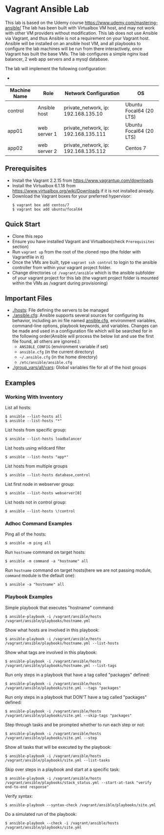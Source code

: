 # Vagrant Ansible Lab

This lab is based on the Udemy course https://www.udemy.com/mastering-ansible/
The lab has been built with Virtualbox VM host, and may not work with other VM providers without modification.
This lab does not use Ansible via Vagrant, and thus Ansible is not a requirement on your Vagrant host. Ansible will be installed on an ansible host VM, and all playbooks to configure the lab machines will be run from there interactively, once Vagrant has built the base VMs. The lab configures a simple nginx load balancer, 2 web app servers and a mysql database.

The lab will implement the following configuration:

-
| Machine  Name | Role          | Network Configuration                  | OS                         |
|---------------|---------------|----------------------------------------|----------------------------|
| control       | Ansible  host | private_network, ip: 192.168.135.10    | Ubuntu Focal64 (20 LTS)   |
| app01         | web server 1  | private_network, ip: 192.168.135.111   | Ubuntu Focal64 (20 LTS)   |
| app02         | web server 2  | private_network, ip: 192.168.135.112   | Centos 7   |


## Prerequisites
* Install the Vagrant 2.2.15 from https://www.vagrantup.com/downloads
* Install the Virtualbox 6.1.18 from https://www.virtualbox.org/wiki/Downloads if it is not installed already.
* Download the Vagrant boxes for your preferred hypervisor:
  ```
  $ vagrant box add centos/7
  $ vagrant box add ubuntu/focal64
  ```

## Quick Start
* Clone this repo
* Ensure you have installed Vagrant and Virtualbox(check `Prerequisites` section)
* Run `vagrant up` from the root of the cloned repo (the folder with Vagrantfile in it)
* Once the VMs are built, type `vagrant ssh control` to login to the ansible controller from within your vagrant project folder.
* Change directories `cd /vagrant/ansible` which is the ansible subfolder of your vagrant project for this lab (the vagrant project folder is mounted within the VMs as /vagrant during provisioning)

## Important Files
* [./hosts](ansible/hosts): File defining the servers to be managed
* [./ansible.cfg](ansible/ansible.cfg): Ansible supports several sources for configuring its behavior, including an ini file named [ansible.cfg](ansible.cfg), environment variables, command-line options, playbook keywords, and variables. Changes can be made and used in a configuration file which will be searched for in the following order(Ansible will process the below list and use the first file found, all others are ignored.):
  - `ANSIBLE_CONFIG` (environment variable if set)
  - `ansible.cfg` (in the current directory)
  - `~/.ansible.cfg` (in the home directory)
  - `/etc/ansible/ansible.cfg`
* [./group_vars/all/vars](ansible/group_vars/all/main.yml): Global variables file for all of the host groups

## Examples

### Working With Inventory

List all hosts:
```
$ ansible --list-hosts all
$ ansible --list-hosts "*"
```

List hosts from specific group:
```
$ ansible --list-hosts loadbalancer
```

List hosts using wildcard filter
```
$ ansible --list-hosts "app*"
```

List hosts from multiple groups
```
$ ansible --list-hosts database,control
```

List first node in webserver group:
```
$ ansible --list-hosts webserver[0]
```

List hosts not in control group:
```
$ ansible --list-hosts \!control
```

### Adhoc Command Examples

Ping all of the hosts:
```
$ ansible -m ping all
```

Run `hostname` command on target hosts:
```
$ ansible -m command -a "hostname" all
```

Run `hostname` command on target hosts(here we are not passing module, `command` module is the default one):
```
$ ansible -a "hostname" all
```

### Playbook Examples

Simple playbook that executes "hostname" command:
```shell
$ ansible-playbook -i /vagrant/ansible/hosts /vagrant/ansible/playbooks/hostname.yml
```

Show what hosts are involved in this playbook:
```
$ ansible-playbook -i /vagrant/ansible/hosts /vagrant/ansible/playbooks/hostname.yml --list-hosts
```

Show what tags are involved in this playbook:
```
$ ansible-playbook -i /vagrant/ansible/hosts /vagrant/ansible/playbooks/hostname.yml --list-tags
```

Run only steps in a playbook that have a tag called "packages" defined:
```shell
$ ansible-playbook -i /vagrant/ansible/hosts /vagrant/ansible/playbooks/site.yml --tags "packages"
```

Run only steps in a playbook that DON'T have a tag called "packages" defined:
```
$ ansible-playbook -i /vagrant/ansible/hosts /vagrant/ansible/playbooks/site.yml --skip-tags "packages"
```

Step through tasks and be prompted whether to run each step or not:
```
$ ansible-playbook -i /vagrant/ansible/hosts /vagrant/ansible/playbooks/site.yml --step
```

Show all tasks that will be executed by the playbook:
```
$ ansible-playbook -i /vagrant/ansible/hosts /vagrant/ansible/playbooks/site.yml --list-tasks
```

Skip over steps in a playbook and start at a specific task:
```
$ ansible-playbook -i /vagrant/ansible/hosts /vagrant/ansible/playbooks/stack_status.yml --start-at-task "verify end-to-end response"
```

Verify syntax:
```
$ ansible-playbook --syntax-check /vagrant/ansible/playbooks/site.yml
```

Do a simulated run of the playbook:
```
$ ansible-playbook --check -i /vagrant/ansible/hosts /vagrant/ansible/playbooks/site.yml
```
